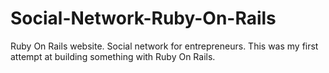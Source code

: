 # Social-Network-Ruby-On-Rails
Ruby On Rails website. Social network for entrepreneurs.
This was my first attempt at building something with Ruby On Rails.
